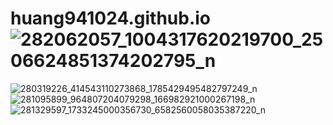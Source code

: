 # huang941024.github.io![282062057_1004317620219700_2506624851374202795_n](https://user-images.githubusercontent.com/103561554/169794450-0e1b0a39-9bf3-4727-ae9c-bd580102b4f2.jpg)
![280319226_414543110273868_1785429495482797249_n](https://user-images.githubusercontent.com/103561554/169794475-98184bf5-4082-4532-8ee2-4a5a8172d689.jpg)
![281095899_964807204079298_166982921000267198_n](https://user-images.githubusercontent.com/103561554/169794486-47b8e6f6-3c4a-42d5-9f2b-2a37621f40b9.jpg)
![281329597_1733245000356730_6582560058035387220_n](https://user-images.githubusercontent.com/103561554/169794493-bbc8c765-0dfd-4d71-8331-ab197aab00c1.jpg)
